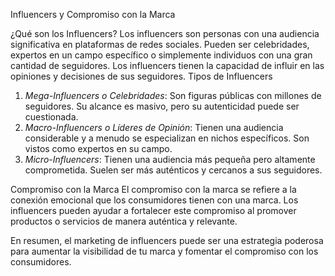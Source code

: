  Influencers y Compromiso con la Marca

  ¿Qué son los Influencers?
Los influencers son personas con una audiencia significativa en plataformas de redes sociales. Pueden ser celebridades, expertos en un campo específico o simplemente individuos con una gran cantidad de seguidores. Los influencers tienen la capacidad de influir en las opiniones y decisiones de sus seguidores.
Tipos de Influencers
1. *Mega-Influencers o Celebridades*: Son figuras públicas con millones de seguidores. Su alcance es masivo, pero su autenticidad puede ser cuestionada.
2. *Macro-Influencers o Líderes de Opinión*: Tienen una audiencia considerable y a menudo se especializan en nichos específicos. Son vistos como expertos en su campo.
3. *Micro-Influencers*: Tienen una audiencia más pequeña pero altamente comprometida. Suelen ser más auténticos y cercanos a sus seguidores.

Compromiso con la Marca
El compromiso con la marca se refiere a la conexión emocional que los consumidores tienen con una marca. Los influencers pueden ayudar a fortalecer este compromiso al promover productos o servicios de manera auténtica y relevante.

En resumen, el marketing de influencers puede ser una estrategia poderosa para aumentar la visibilidad de tu marca y fomentar el compromiso con los consumidores.

